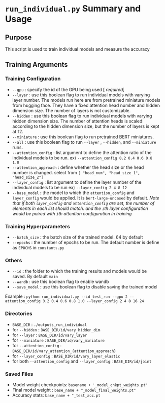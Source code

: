 # `run_individual.py` Summary and Usage

## Purpose
This script is used to train individual models and measure the accuracy

## Training Arguments
### Training Configuration
- `--gpu` : specify the id of the GPU being used [ *required*]
- `--layer` : use this boolean flag to run individual models with varying layer number. The models run here are from pretrained miniature models from hugging face. They have a fixed attention head number and hidden dimension size. The number of layers is not customizable. 
- `--hidden` : use this boolean flag to run individual models with varying hidden dimension size. The number of attention heads is scaled according to the hidden dimension size, but the number of layers is kept at 12.
- `--miniature` : use this boolean flag to run pretrained BERT miniatures.
- `--all` : use this boolean flag to run `--layer` , `--hidden`, and `--miniature`  runs.
-  `--attention_config` : list argument to define the attention ratio of the individual models to be run. ex) `--attention_config 0.2 0.4 0.6 0.8 1.0`
- `--attention_approach` : define whether the head size or the head number is changed. select from `[ "head_num", "head_size_1", "head_size_2"]`
- `--layer_config` : list argument to define the layer number of the individual models to be run ex) `--layer_config 2 4 8 12`
- `--base_model` : the model to which the `attention_config` and `layer_config` would be applied. It is `bert-large-uncased` by default.
*Note that if both `layer_config` and `attention_config` are set, the number of elements in each list should match. and the `i`th layer configuration would be paired with `i`th attention configuration in training*

### Training Hyperparameters
- `--batch_size` : the batch size of the trained model. 64 by default
- `--epochs` : the number of epochs to be run. The default number is define as `EPOCHS` in `constants.py`

### Others
- `--id` : the folder to which the training results and models would be saved. By default `main`
- `--wandb` : use this boolean flag to enable wandb 
- `--save_model` : use this boolean flag to disable saving the trained model


Example :
	`python run_individual.py --id test_run --gpu 2 --attention_config 0.2 0.4 0.6 0.8 1.0 --layer_config 2 4 8 16 24`

### Directories
- `BASE_DIR` : `./outputs_run_individual`
- for `--hidden` : `BASE_DIR/id/vary_hidden_dim`
- for `--layer` : `BASE_DIR/id/vary_layer`
- for `--miniature` : `BASE_DIR/id/vary_miniature`
- for `--attention_config` : `BASE_DIR/id/vary_attention_{attention_approach}`
- for `--layer_config` : `BASE_DIR/id/vary_layer_elastic`
- for both `--attention_config` and `--layer_config` : `BASE_DIR/id/joint`

### Saved Files
- Model weight checkpoints: `basename + '_model_chkpt_weights.pt'`
- Final model weight : `base_name + "_model_final_weights.pt"`
- Accuracy stats: `base_name + "_test_acc.pt`
